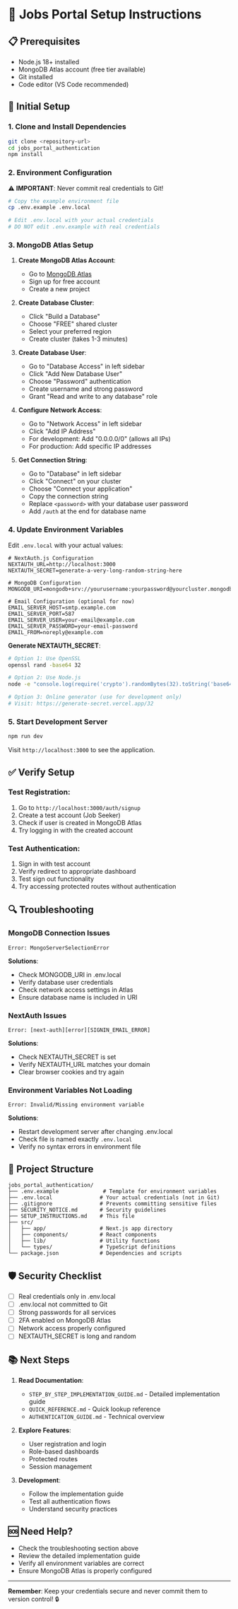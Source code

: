 # 🚀 Jobs Portal Setup Instructions

## 📋 **Prerequisites**

- Node.js 18+ installed
- MongoDB Atlas account (free tier available)
- Git installed
- Code editor (VS Code recommended)

## 🔧 **Initial Setup**

### 1. **Clone and Install Dependencies**
```bash
git clone <repository-url>
cd jobs_portal_authentication
npm install
```

### 2. **Environment Configuration**

⚠️ **IMPORTANT**: Never commit real credentials to Git!

```bash
# Copy the example environment file
cp .env.example .env.local

# Edit .env.local with your actual credentials
# DO NOT edit .env.example with real credentials
```

### 3. **MongoDB Atlas Setup**

1. **Create MongoDB Atlas Account**:
   - Go to [MongoDB Atlas](https://cloud.mongodb.com/)
   - Sign up for free account
   - Create a new project

2. **Create Database Cluster**:
   - Click "Build a Database"
   - Choose "FREE" shared cluster
   - Select your preferred region
   - Create cluster (takes 1-3 minutes)

3. **Create Database User**:
   - Go to "Database Access" in left sidebar
   - Click "Add New Database User"
   - Choose "Password" authentication
   - Create username and strong password
   - Grant "Read and write to any database" role

4. **Configure Network Access**:
   - Go to "Network Access" in left sidebar
   - Click "Add IP Address"
   - For development: Add "0.0.0.0/0" (allows all IPs)
   - For production: Add specific IP addresses

5. **Get Connection String**:
   - Go to "Database" in left sidebar
   - Click "Connect" on your cluster
   - Choose "Connect your application"
   - Copy the connection string
   - Replace `<password>` with your database user password
   - Add `/auth` at the end for database name

### 4. **Update Environment Variables**

Edit `.env.local` with your actual values:

```env
# NextAuth.js Configuration
NEXTAUTH_URL=http://localhost:3000
NEXTAUTH_SECRET=generate-a-very-long-random-string-here

# MongoDB Configuration
MONGODB_URI=mongodb+srv://yourusername:yourpassword@yourcluster.mongodb.net/auth

# Email Configuration (optional for now)
EMAIL_SERVER_HOST=smtp.example.com
EMAIL_SERVER_PORT=587
EMAIL_SERVER_USER=your-email@example.com
EMAIL_SERVER_PASSWORD=your-email-password
EMAIL_FROM=noreply@example.com
```

**Generate NEXTAUTH_SECRET**:
```bash
# Option 1: Use OpenSSL
openssl rand -base64 32

# Option 2: Use Node.js
node -e "console.log(require('crypto').randomBytes(32).toString('base64'))"

# Option 3: Online generator (use for development only)
# Visit: https://generate-secret.vercel.app/32
```

### 5. **Start Development Server**

```bash
npm run dev
```

Visit `http://localhost:3000` to see the application.

## ✅ **Verify Setup**

### Test Registration:
1. Go to `http://localhost:3000/auth/signup`
2. Create a test account (Job Seeker)
3. Check if user is created in MongoDB Atlas
4. Try logging in with the created account

### Test Authentication:
1. Sign in with test account
2. Verify redirect to appropriate dashboard
3. Test sign out functionality
4. Try accessing protected routes without authentication

## 🔍 **Troubleshooting**

### **MongoDB Connection Issues**
```
Error: MongoServerSelectionError
```
**Solutions**:
- Check MONGODB_URI in .env.local
- Verify database user credentials
- Check network access settings in Atlas
- Ensure database name is included in URI

### **NextAuth Issues**
```
Error: [next-auth][error][SIGNIN_EMAIL_ERROR]
```
**Solutions**:
- Check NEXTAUTH_SECRET is set
- Verify NEXTAUTH_URL matches your domain
- Clear browser cookies and try again

### **Environment Variables Not Loading**
```
Error: Invalid/Missing environment variable
```
**Solutions**:
- Restart development server after changing .env.local
- Check file is named exactly `.env.local`
- Verify no syntax errors in environment file

## 📁 **Project Structure**

```
jobs_portal_authentication/
├── .env.example              # Template for environment variables
├── .env.local               # Your actual credentials (not in Git)
├── .gitignore               # Prevents committing sensitive files
├── SECURITY_NOTICE.md       # Security guidelines
├── SETUP_INSTRUCTIONS.md    # This file
├── src/
│   ├── app/                 # Next.js app directory
│   ├── components/          # React components
│   ├── lib/                 # Utility functions
│   └── types/               # TypeScript definitions
└── package.json             # Dependencies and scripts
```

## 🛡️ **Security Checklist**

- [ ] Real credentials only in .env.local
- [ ] .env.local not committed to Git
- [ ] Strong passwords for all services
- [ ] 2FA enabled on MongoDB Atlas
- [ ] Network access properly configured
- [ ] NEXTAUTH_SECRET is long and random

## 📚 **Next Steps**

1. **Read Documentation**:
   - `STEP_BY_STEP_IMPLEMENTATION_GUIDE.md` - Detailed implementation guide
   - `QUICK_REFERENCE.md` - Quick lookup reference
   - `AUTHENTICATION_GUIDE.md` - Technical overview

2. **Explore Features**:
   - User registration and login
   - Role-based dashboards
   - Protected routes
   - Session management

3. **Development**:
   - Follow the implementation guide
   - Test all authentication flows
   - Understand security practices

## 🆘 **Need Help?**

- Check the troubleshooting section above
- Review the detailed implementation guide
- Verify all environment variables are correct
- Ensure MongoDB Atlas is properly configured

---

**Remember**: Keep your credentials secure and never commit them to version control! 🔒
